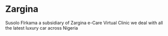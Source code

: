 # Zargina
Susolo FIrkama a subsidiary of Zargina e-Care Virtual Clinic we deal with all the latest luxury car across Nigeria
